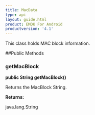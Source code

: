```yaml
---
title: MacData
type: api
layout: guide.html
product: EMDK For Android
productversion: '4.1'
---
```



This class holds MAC block information.

##Public Methods

### getMacBlock

**public String getMacBlock()**

Returns the MacBlock String.

**Returns:**

java.lang.String












